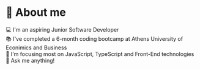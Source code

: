  # :dizzy: About me 
 
 :computer: I'm an aspiring Junior Software Developer <br>
 :books: I've completed a 6-month coding bootcamp at Athens University of Econimics and Business <br>
 :dart: I'm focusing most on JavaScript, TypeScript and Front-End technologies <br>
 :speech_balloon: Ask me anything!
